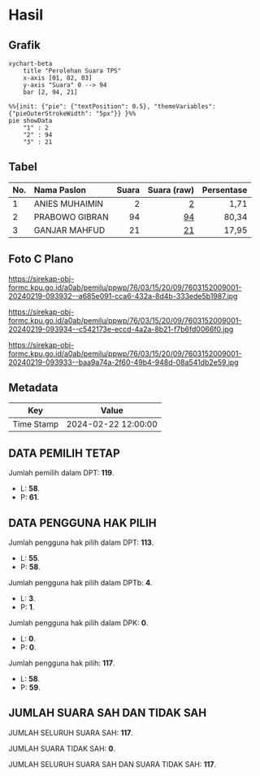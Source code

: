 # Hasil

## Grafik

```mermaid
xychart-beta
    title "Perolehan Suara TPS"
    x-axis [01, 02, 03]
    y-axis "Suara" 0 --> 94
    bar [2, 94, 21]
```

```mermaid
%%{init: {"pie": {"textPosition": 0.5}, "themeVariables": {"pieOuterStrokeWidth": "5px"}} }%%
pie showData
    "1" : 2
    "2" : 94
    "3" : 21
```

## Tabel

| No. | Nama Paslon    | Suara | Suara (raw) | Persentase |
|:--- |:-------------- | -----:| -----------:| ----------:|
| 1   | ANIES MUHAIMIN | 2     | [2][p-1]    | 1,71       |
| 2   | PRABOWO GIBRAN | 94    | [94][p-2]   | 80,34      |
| 3   | GANJAR MAHFUD  | 21    | [21][p-3]   | 17,95      |


[p-1]: https://github.com/gigit-pemilu/pemilu-2024-76-sulawesi-barat/blob/main/pilpres/hitung-suara/sub/76-sulawesi-barat/sub/03-mamasa/sub/15-rantebulahan-timur/sub/2009-sampale/sub/001-tps/sub/paslon-1.txt
[p-2]: https://github.com/gigit-pemilu/pemilu-2024-76-sulawesi-barat/blob/main/pilpres/hitung-suara/sub/76-sulawesi-barat/sub/03-mamasa/sub/15-rantebulahan-timur/sub/2009-sampale/sub/001-tps/sub/paslon-2.txt
[p-3]: https://github.com/gigit-pemilu/pemilu-2024-76-sulawesi-barat/blob/main/pilpres/hitung-suara/sub/76-sulawesi-barat/sub/03-mamasa/sub/15-rantebulahan-timur/sub/2009-sampale/sub/001-tps/sub/paslon-3.txt

## Foto C Plano

https://sirekap-obj-formc.kpu.go.id/a0ab/pemilu/ppwp/76/03/15/20/09/7603152009001-20240219-093932--a685e091-cca6-432a-8d4b-333ede5b1987.jpg

https://sirekap-obj-formc.kpu.go.id/a0ab/pemilu/ppwp/76/03/15/20/09/7603152009001-20240219-093934--c542173e-eccd-4a2a-8b21-f7b6fd0066f0.jpg

https://sirekap-obj-formc.kpu.go.id/a0ab/pemilu/ppwp/76/03/15/20/09/7603152009001-20240219-093933--baa9a74a-2f60-49b4-948d-08a541db2e59.jpg


## Metadata

| Key        | Value               |
| ---------- | ------------------- |
| Time Stamp | 2024-02-22 12:00:00 |


## DATA PEMILIH TETAP

Jumlah pemilih dalam DPT: **119**.
 * L: **58**.
 * P: **61**.

## DATA PENGGUNA HAK PILIH

Jumlah pengguna hak pilih dalam DPT: **113**.
 * L: **55**.
 * P: **58**.

Jumlah pengguna hak pilih dalam DPTb: **4**.
 * L: **3**.
 * P: **1**.

Jumlah pengguna hak pilih dalam DPK: **0**.
 * L: **0**.
 * P: **0**.

Jumlah pengguna hak pilih: **117**.
 * L: **58**.
 * P: **59**.

## JUMLAH SUARA SAH DAN TIDAK SAH

JUMLAH SELURUH SUARA SAH: **117**.

JUMLAH SUARA TIDAK SAH: **0**.

JUMLAH SELURUH SUARA SAH DAN SUARA TIDAK SAH: **117**.



